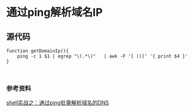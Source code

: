 # 通过ping解析域名IP

## 源代码

```
function getDomainIp(){
    ping -c 1 $1 | egrep "\(.*\)"   | awk -F '[ ()]' '{ print $4 }'
}



```

### 参考资料
[shell实战之：通过ping批量解析域名的DNS](http://www.2cto.com/os/201309/246878.html)